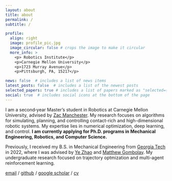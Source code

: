 ```yaml
---
layout: about
title: about
permalink: /
subtitle: /

profile:
  align: right
  image: profile_pic.jpg
  image_circular: false # crops the image to make it circular
  more_info: >
    <p> Robotics Institute</p>
    <p>Carnegie Mellon University</p>
    <p>1723 Murray Avenue</p>
    <p>Pittsburgh, PA, 15217</p>

news: false  # includes a list of news items
latest_posts: false  # includes a list of the newest posts
selected_papers: true # includes a list of papers marked as "selected={true}"
social: true  # includes social icons at the bottom of the page
---
```


I am a second‑year Master’s student in Robotics at Carnegie Mellon University, advised by [Zac Manchester](rexlab.ri.cmu.edu). My research focuses on algorithms for simulating, planning, and controlling contact-rich and high-dimensional robotic systems. My expertise lies in numerical optimization, deep learning, and control. **I am currently applying for Ph.D. programs in Mechanical Engineering, Robotics, and Computer Science.**

Previously, I received my B.S. in Mechanical Engineering from [Georgia Tech](https://www.gatech.edu/) in 2022, where I was advised by [Ye Zhao](https://lab-idar.gatech.edu/) and [Matthew Gombolay](https://core-robotics.gatech.edu/people/matthew-gombolay/). My undergraduate research focused on trajectory optmization and multi-agent reinforcement learning. 

<!-- centered email, github, twitter, and cv links -->
[email](mailto:johnzhang@cmu.edu) / [github](https://github.com/johnzhang3) / [google scholar](https://scholar.google.com/citations?user=https://scholar.google.com/citations?hl=en&user=6YaGzpwAAAAJ) / [cv](/assets//pdf/John_Zhang_CV.pdf)

<!-- Write your biography here. Tell the world about yourself. Link to your favorite [subreddit](http://reddit.com). You can put a picture in, too. The code is already in, just name your picture `prof_pic.jpg` and put it in the `img/` folder. -->

<!-- Put your address / P.O. box / other info right below your picture. You can also disable any of these elements by editing `profile` property of the YAML header of your `_pages/about.md`. Edit `_bibliography/papers.bib` and Jekyll will render your [publications page](/al-folio/publications/) automatically. -->

<!-- Link to your social media connections, too. This theme is set up to use [Font Awesome icons](https://fontawesome.com/) and [Academicons](https://jpswalsh.github.io/academicons/), like the ones below. Add your Facebook, Twitter, LinkedIn, Google Scholar, or just disable all of them. -->